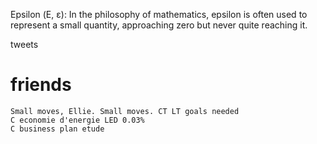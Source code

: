Epsilon (Ε, ε): In the philosophy of mathematics, epsilon is often used to represent a small quantity, approaching zero but never quite reaching it.

tweets

# friends 
    Small moves, Ellie. Small moves. CT LT goals needed 
    C economie d'energie LED 0.03%
    C business plan etude
